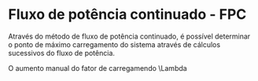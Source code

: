 # Fluxo de potência continuado - FPC

Através do método de fluxo de potência continuado, é possível determinar o ponto de máximo carregamento do sistema através de cálculos sucessivos do fluxo de potência.

O aumento manual do fator de carregamendo \Lambda 